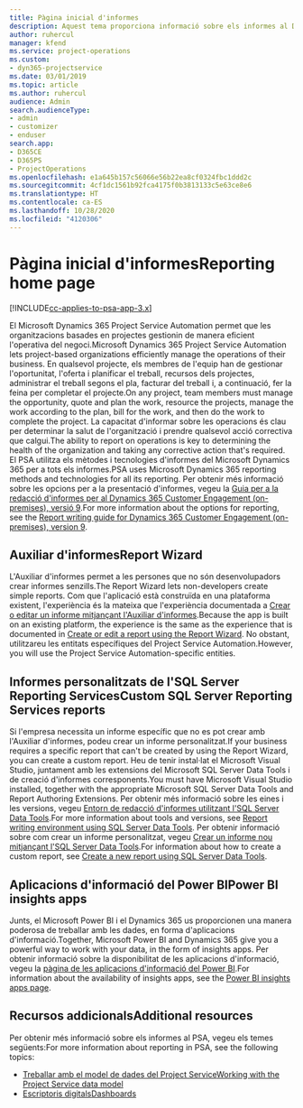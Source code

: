 ```yaml
---
title: Pàgina inicial d'informes
description: Aquest tema proporciona informació sobre els informes al Dynamics 365 Project Service Automation.
author: ruhercul
manager: kfend
ms.service: project-operations
ms.custom:
- dyn365-projectservice
ms.date: 03/01/2019
ms.topic: article
ms.author: ruhercul
audience: Admin
search.audienceType:
- admin
- customizer
- enduser
search.app:
- D365CE
- D365PS
- ProjectOperations
ms.openlocfilehash: e1a645b157c56066e56b22ea8cf0324fbc1ddd2c
ms.sourcegitcommit: 4cf1dc1561b92fca4175f0b3813133c5e63ce8e6
ms.translationtype: HT
ms.contentlocale: ca-ES
ms.lasthandoff: 10/28/2020
ms.locfileid: "4120306"
---
```

# <a name="reporting-home-page"></a><span data-ttu-id="c530d-103">Pàgina inicial d'informes</span><span class="sxs-lookup"><span data-stu-id="c530d-103">Reporting home page</span></span>

[!INCLUDE[cc-applies-to-psa-app-3.x](../includes/cc-applies-to-psa-app-3x.md)]

<span data-ttu-id="c530d-104">El Microsoft Dynamics 365 Project Service Automation permet que les organitzacions basades en projectes gestionin de manera eficient l'operativa del negoci.</span><span class="sxs-lookup"><span data-stu-id="c530d-104">Microsoft Dynamics 365 Project Service Automation lets project-based organizations efficiently manage the operations of their business.</span></span> <span data-ttu-id="c530d-105">En qualsevol projecte, els membres de l'equip han de gestionar l'oportunitat, l'oferta i planificar el treball, recursos dels projectes, administrar el treball segons el pla, facturar del treball i, a continuació, fer la feina per completar el projecte.</span><span class="sxs-lookup"><span data-stu-id="c530d-105">On any project, team members must manage the opportunity, quote and plan the work, resource the projects, manage the work according to the plan, bill for the work, and then do the work to complete the project.</span></span> <span data-ttu-id="c530d-106">La capacitat d'informar sobre les operacions és clau per determinar la salut de l'organització i prendre qualsevol acció correctiva que calgui.</span><span class="sxs-lookup"><span data-stu-id="c530d-106">The ability to report on operations is key to determining the health of the organization and taking any corrective action that's required.</span></span> <span data-ttu-id="c530d-107">El PSA utilitza els mètodes i tecnologies d'informes del Microsoft Dynamics 365 per a tots els informes.</span><span class="sxs-lookup"><span data-stu-id="c530d-107">PSA uses Microsoft Dynamics 365 reporting methods and technologies for all its reporting.</span></span> <span data-ttu-id="c530d-108">Per obtenir més informació sobre les opcions per a la presentació d'informes, vegeu la [Guia per a la redacció d'informes per al Dynamics 365 Customer Engagement (on-premises), versió 9](https://docs.microsoft.com/dynamics365/customerengagement/on-premises/analytics/reporting-analytics-with-dynamics-365).</span><span class="sxs-lookup"><span data-stu-id="c530d-108">For more information about the options for reporting, see the [Report writing guide for Dynamics 365 Customer Engagement (on-premises), version 9](https://docs.microsoft.com/dynamics365/customerengagement/on-premises/analytics/reporting-analytics-with-dynamics-365).</span></span>

## <a name="report-wizard"></a><span data-ttu-id="c530d-109">Auxiliar d'informes</span><span class="sxs-lookup"><span data-stu-id="c530d-109">Report Wizard</span></span>

<span data-ttu-id="c530d-110">L'Auxiliar d'informes permet a les persones que no són desenvolupadors crear informes senzills.</span><span class="sxs-lookup"><span data-stu-id="c530d-110">The Report Wizard lets non-developers create simple reports.</span></span> <span data-ttu-id="c530d-111">Com que l'aplicació està construïda en una plataforma existent, l'experiència és la mateixa que l'experiència documentada a [Crear o editar un informe mitjançant l'Auxiliar d'informes](https://docs.microsoft.com/dynamics365/customerengagement/on-premises/basics/create-edit-copy-report-wizard).</span><span class="sxs-lookup"><span data-stu-id="c530d-111">Because the app is built on an existing platform, the experience is the same as the experience that is documented in [Create or edit a report using the Report Wizard](https://docs.microsoft.com/dynamics365/customerengagement/on-premises/basics/create-edit-copy-report-wizard).</span></span> <span data-ttu-id="c530d-112">No obstant, utilitzareu les entitats específiques del Project Service Automation.</span><span class="sxs-lookup"><span data-stu-id="c530d-112">However, you will use the Project Service Automation-specific entities.</span></span>

## <a name="custom-sql-server-reporting-services-reports"></a><span data-ttu-id="c530d-113">Informes personalitzats de l'SQL Server Reporting Services</span><span class="sxs-lookup"><span data-stu-id="c530d-113">Custom SQL Server Reporting Services reports</span></span>

<span data-ttu-id="c530d-114">Si l'empresa necessita un informe específic que no es pot crear amb l'Auxiliar d'informes, podeu crear un informe personalitzat.</span><span class="sxs-lookup"><span data-stu-id="c530d-114">If your business requires a specific report that can't be created by using the Report Wizard, you can create a custom report.</span></span> <span data-ttu-id="c530d-115">Heu de tenir instal·lat el Microsoft Visual Studio, juntament amb les extensions del Microsoft SQL Server Data Tools i de creació d'informes corresponents.</span><span class="sxs-lookup"><span data-stu-id="c530d-115">You must have Microsoft Visual Studio installed, together with the appropriate Microsoft SQL Server Data Tools and Report Authoring Extensions.</span></span> <span data-ttu-id="c530d-116">Per obtenir més informació sobre les eines i les versions, vegeu [Entorn de redacció d'informes utilitzant l'SQL Server Data Tools](https://docs.microsoft.com/dynamics365/customerengagement/on-premises/analytics/report-writing-environment-using-sql-server-data-tools).</span><span class="sxs-lookup"><span data-stu-id="c530d-116">For more information about tools and versions, see [Report writing environment using SQL Server Data Tools](https://docs.microsoft.com/dynamics365/customerengagement/on-premises/analytics/report-writing-environment-using-sql-server-data-tools).</span></span> <span data-ttu-id="c530d-117">Per obtenir informació sobre com crear un informe personalitzat, vegeu [Crear un informe nou mitjançant l'SQL Server Data Tools](https://docs.microsoft.com/dynamics365/customerengagement/on-premises/analytics/create-a-new-report-using-sql-server-data-tools).</span><span class="sxs-lookup"><span data-stu-id="c530d-117">For information about how to create a custom report, see [Create a new report using SQL Server Data Tools](https://docs.microsoft.com/dynamics365/customerengagement/on-premises/analytics/create-a-new-report-using-sql-server-data-tools).</span></span>

## <a name="power-bi-insights-apps"></a><span data-ttu-id="c530d-118">Aplicacions d'informació del Power BI</span><span class="sxs-lookup"><span data-stu-id="c530d-118">Power BI insights apps</span></span>

<span data-ttu-id="c530d-119">Junts, el Microsoft Power BI i el Dynamics 365 us proporcionen una manera poderosa de treballar amb les dades, en forma d'aplicacions d'informació.</span><span class="sxs-lookup"><span data-stu-id="c530d-119">Together, Microsoft Power BI and Dynamics 365 give you a powerful way to work with your data, in the form of insights apps.</span></span> <span data-ttu-id="c530d-120">Per obtenir informació sobre la disponibilitat de les aplicacions d'informació, vegeu la [pàgina de les aplicacions d'informació del Power BI](https://powerbi.microsoft.com/power-bi-insights-apps/).</span><span class="sxs-lookup"><span data-stu-id="c530d-120">For information about the availability of insights apps, see the [Power BI insights apps page](https://powerbi.microsoft.com/power-bi-insights-apps/).</span></span>


## <a name="additional-resources"></a><span data-ttu-id="c530d-121">Recursos addicionals</span><span class="sxs-lookup"><span data-stu-id="c530d-121">Additional resources</span></span>
<span data-ttu-id="c530d-122">Per obtenir més informació sobre els informes al PSA, vegeu els temes següents:</span><span class="sxs-lookup"><span data-stu-id="c530d-122">For more information about reporting in PSA, see the following topics:</span></span>

- [<span data-ttu-id="c530d-123">Treballar amb el model de dades del Project Service</span><span class="sxs-lookup"><span data-stu-id="c530d-123">Working with the Project Service data model</span></span>](reports-working-project-service-data-model.md)
- [<span data-ttu-id="c530d-124">Escriptoris digitals</span><span class="sxs-lookup"><span data-stu-id="c530d-124">Dashboards</span></span>](reports-dashboards.md)

